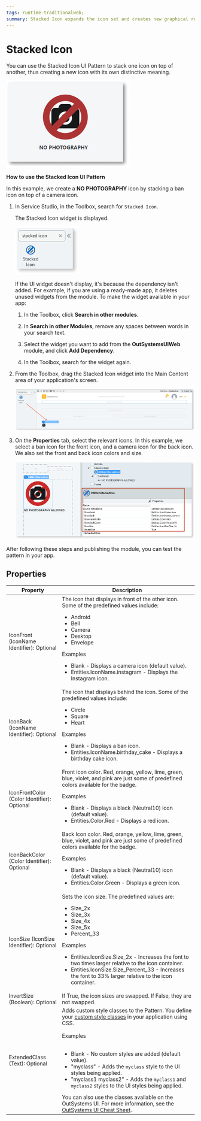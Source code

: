 ```yaml
---
tags: runtime-traditionalweb; 
summary: Stacked Icon expands the icon set and creates new graphical representation of concepts.
---
```


# Stacked Icon

You can use the Stacked Icon UI Pattern to stack one icon on top of another, thus creating a new icon with its own distinctive meaning.

![](<images/stackedicon-8-ss.png>)

**How to use the Stacked Icon UI Pattern**

In this example, we create a **NO PHOTOGRAPHY** icon by stacking a ban icon on top of a camera icon.

1. In Service Studio, in the Toolbox, search for `Stacked Icon`.

    The Stacked Icon widget is displayed.

    ![](<images/stackedicon-9-ss.png>)

    If the UI widget doesn't display, it's because the dependency isn't added. For example, if you are using a ready-made app, it deletes unused widgets from the module. To make the widget available in your app:

    1. In the Toolbox, click **Search in other modules**.

    1. In **Search in other Modules**, remove any spaces between words in your search text.
    
    1. Select the widget you want to add from the **OutSystemsUIWeb** module, and click **Add Dependency**. 
    
    1. In the Toolbox, search for the widget again.

1. From the Toolbox, drag the Stacked Icon widget into the Main Content area of your application's screen.

    ![](<images/stackedicon-10-ss.png>)

1. On the **Properties** tab, select the relevant icons. In this example, we select a ban icon for the front icon, and a camera icon for the back icon. We also set the front and back icon colors and size.

    ![](<images/stackedicon-7-ss.png>)

After following these steps and publishing the module, you can test the pattern in your app.

## Properties

| **Property** |  **Description** |
|---|---|
| IconFront (IconName Identifier): Optional| The icon that displays in front of the other icon. Some of the predefined values include:<p><ul><li>Android</li><li>Bell</li><li>Camera</li><li>Desktop</li><li>Envelope</li></ul></p><p>Examples <ul><li>Blank - Displays a camera icon (default value).</li><li>Entities.IconName.instagram - Displays the Instagram icon.</li></ul></p> |
| IconBack (IconName Identifier): Optional | The icon that displays behind the icon. Some of the predefined values include:<p><ul><li>Circle</li><li>Square</li><li>Heart</li></ul></p><p>Examples <ul><li>Blank - Displays a ban icon.</li><li>Entities.IconName.birthday_cake - Displays a birthday cake icon.</li></ul></p> |
| IconFrontColor (Color Identifier): Optional | Front icon color. Red, orange, yellow, lime, green, blue, violet, and pink are just some of predefined colors available for the badge. <p>Examples <ul><li>Blank - Displays a black (Neutral10) icon (default value).</li><li>Entities.Color.Red - Displays a red icon.</li></ul></p> |
| IconBackColor (Color Identifier): Optional | Back Icon color. Red, orange, yellow, lime, green, blue, violet, and pink are just some of predefined colors available for the badge. <p>Examples <ul><li>Blank - Displays a black (Neutral10) icon (default value).</li><li>Entities.Color.Green - Displays a green icon.</li></ul></p> |
| IconSize (IconSize Identifier): Optional| Sets the icon size. The predefined values are:<p><ul><li>Size_2x</li><li>Size_3x</li><li>Size_4x</li><li>Size_5x</li><li>Percent_33</li></ul></p><p>Examples <ul><li>Entities.IconSize.Size_2x - Increases the font to two times larger relative to the icon container.</li><li>Entities.IconSize.Size_Percent_33 - Increases the font to 33% larger relative to the icon container.</li></ul></p> |
| InvertSize (Boolean): Optional | If True, the icon sizes are swapped. If False, they are not swapped. |
|ExtendedClass (Text): Optional | Adds custom style classes to the Pattern. You define your [custom style classes](../../../look-feel/css.md) in your application using CSS.<br/><br/>Examples<br/><br/> <ul><li>Blank - No custom styles are added (default value).</li><li>"myclass" - Adds the ``myclass`` style to the UI styles being applied.</li><li>"myclass1 myclass2" - Adds the ``myclass1`` and ``myclass2`` styles to the UI styles being applied.</li></ul>You can also use the classes available on the OutSystems UI. For more information, see the [OutSystems UI Cheat Sheet](https://outsystemsui.outsystems.com/OutSystemsUIWebsite/CheatSheet).|
